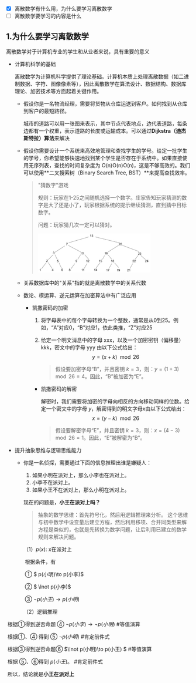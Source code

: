 - [x] 离散数学有什么用，为什么要学习离散数学
- [ ] 离散数学要学习的内容是什么

## 1.为什么要学习离散数学

离散数学对于计算机专业的学生和从业者来说，具有重要的意义

- 计算机科学的基础

  离散数学为计算机科学提供了理论基础。计算机本质上处理离散数据（如二进制数据、字符、图像像素等），因此离散数学在算法设计、数据结构、数据库理论、加密技术等方面起着关键作用。

  - 假设你是一名物流经理，需要将货物从仓库运送到客户。如何找到从仓库到客户的最短路径。

    城市的道路可以用一张图来表示，其中节点代表地点，边代表道路，每条边都有一个权重，表示道路的长度或运输成本。可以通过**Dijkstra（迪杰斯特拉）算法**来解决

  - 假设你需要设计一个系统来高效地管理和查找学生的学号。给定一批学生的学号，你希望能够快速地找到某个学生是否存在于系统中。如果直接使用无序列表，查找的时间复杂度为 O(n)O(n)O(n)，这是不够高效的。我们可以使用**二叉搜索树（Binary Search Tree, BST）**来提高查找效率。

    > "猜数字"游戏
    >
    > 规则：玩家在1-25之间随机选择一个数字。庄家告知玩家猜测的数字是大了还是小了，玩家根据系统的提示继续猜测，直到猜中目标数字。
    >
    > 问题：玩家猜几次一定可以猜对。
    >
    > <img src="./img/image-20240817171007839.png" alt="image-20240817171007839" style="zoom:30%;" />
  
  - 关系数据库中的"关系"指的就是离散数学中的关系代数
  
  - 数论、模运算、逆元运算在加密算法中有广泛应用
  
    - 凯撒密码的加密
  
      1. 将字母表中的每个字母转换为一个整数，通常是从0到25。例如，“A”对应0，“B”对应1，依此类推，“Z”对应25
  
      2. 给定一个明文消息中的字母 xxx，以及一个加密密钥（偏移量） kkk，密文中的字母 yyy 由以下公式给出：
         $$y= (x+k)\mod 26$$
      
         > 假设要加密字母“B”，并且密钥 $k=3$，则：$y=(1+3)\mod 26=4$。因此，“B”被加密为“E”。
    
	  - 凯撒密码的解密
    
	    解密时，我们需要将加密的字母向相反的方向移动同样的位数。给定一个密文中的字母 $y$，解密得到的明文字母$x$由以下公式给出：
	    														$$ x=(y-k)\mod 26 $$
	    
	     > 假设要解密字母“E”，并且密钥 $k=3$，则：$x=(4-3)\mod 26=1$。因此，“E”被解密为“B”。
	


- 提升抽象思维与逻辑思维能力

  - 你是一名侦探，需要通过下面的信息推理出谁是嫌疑人：

    1. 如果小明在派对上，那么小李也在派对上。
    2. 小李不在派对上。
    3. 如果小王不在派对上，那么小明在派对上。

    现在的问题是，**小王在派对上吗？**

    > 抽象的数学思维：首先符号化，然后用逻辑推理来分析。 这个思维与初中数学中设变量后建立方程，然后利用移项、合并同类型来解方程是类似的，也就是先转换为数学问题，让后利用已建立的数学规则来解决问题。

    （1）$p(x)$: x在派对上

    ​		根据条件，有

    ​		①	$ p(小明)\to p(小李)$

    ​		②	$ \lnot p(小李)$

    ​		③	$\lnot p(小王)\to  p(小明)$

    （2）逻辑推理

​					根据①得到逆否命题 ④	$\lnot p(小李)\to \lnot p(小明)$		#等值演算

​					根据①、④ 得到  ⑤	$\lnot p(小明)$		#肯定前件式

​					根据③得到逆否命题⑥	$\lnot p(小明)\to p(小王) $			#等值演算

​					根据 ⑤、⑥得到  $p(小王)$。				#肯定前件式

​					所以，结论就是**小王在派对上**

​		